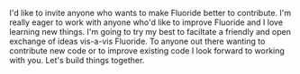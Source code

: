 I'd like to invite anyone who wants to make Fluoride better to contribute. I'm really eager to work with anyone who'd like to improve Fluoride and I love learning new things. I'm going to try my best to faciltate a friendly and open exchange of ideas vis-a-vis Fluoride. To anyone out there wanting to contribute new code or to improve existing code I look forward to working with you. Let's build things together.

